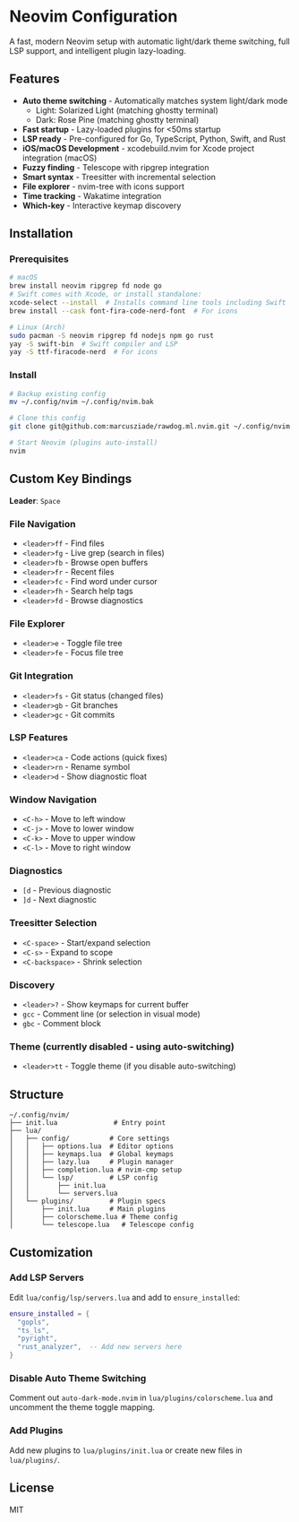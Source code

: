 # Neovim Configuration

A fast, modern Neovim setup with automatic light/dark theme switching, full LSP support, and intelligent plugin lazy-loading.

## Features

- **Auto theme switching** - Automatically matches system light/dark mode
  - Light: Solarized Light (matching ghostty terminal)
  - Dark: Rose Pine (matching ghostty terminal)
- **Fast startup** - Lazy-loaded plugins for <50ms startup
- **LSP ready** - Pre-configured for Go, TypeScript, Python, Swift, and Rust
- **iOS/macOS Development** - xcodebuild.nvim for Xcode project integration (macOS)
- **Fuzzy finding** - Telescope with ripgrep integration
- **Smart syntax** - Treesitter with incremental selection
- **File explorer** - nvim-tree with icons support
- **Time tracking** - Wakatime integration
- **Which-key** - Interactive keymap discovery

## Installation

### Prerequisites

```bash
# macOS
brew install neovim ripgrep fd node go
# Swift comes with Xcode, or install standalone:
xcode-select --install  # Installs command line tools including Swift
brew install --cask font-fira-code-nerd-font  # For icons

# Linux (Arch)
sudo pacman -S neovim ripgrep fd nodejs npm go rust
yay -S swift-bin  # Swift compiler and LSP
yay -S ttf-firacode-nerd  # For icons
```

### Install

```bash
# Backup existing config
mv ~/.config/nvim ~/.config/nvim.bak

# Clone this config
git clone git@github.com:marcusziade/rawdog.ml.nvim.git ~/.config/nvim

# Start Neovim (plugins auto-install)
nvim
```

## Custom Key Bindings

**Leader**: `Space`

### File Navigation
- `<leader>ff` - Find files
- `<leader>fg` - Live grep (search in files)
- `<leader>fb` - Browse open buffers
- `<leader>fr` - Recent files
- `<leader>fc` - Find word under cursor
- `<leader>fh` - Search help tags
- `<leader>fd` - Browse diagnostics

### File Explorer
- `<leader>e` - Toggle file tree
- `<leader>fe` - Focus file tree

### Git Integration  
- `<leader>fs` - Git status (changed files)
- `<leader>gb` - Git branches
- `<leader>gc` - Git commits

### LSP Features
- `<leader>ca` - Code actions (quick fixes)
- `<leader>rn` - Rename symbol
- `<leader>d` - Show diagnostic float

### Window Navigation
- `<C-h>` - Move to left window
- `<C-j>` - Move to lower window  
- `<C-k>` - Move to upper window
- `<C-l>` - Move to right window

### Diagnostics
- `[d` - Previous diagnostic
- `]d` - Next diagnostic

### Treesitter Selection
- `<C-space>` - Start/expand selection
- `<C-s>` - Expand to scope
- `<C-backspace>` - Shrink selection

### Discovery
- `<leader>?` - Show keymaps for current buffer
- `gcc` - Comment line (or selection in visual mode)
- `gbc` - Comment block

### Theme (currently disabled - using auto-switching)
- `<leader>tt` - Toggle theme (if you disable auto-switching)

## Structure

```
~/.config/nvim/
├── init.lua              # Entry point
├── lua/
│   ├── config/          # Core settings
│   │   ├── options.lua  # Editor options
│   │   ├── keymaps.lua  # Global keymaps
│   │   ├── lazy.lua     # Plugin manager
│   │   ├── completion.lua # nvim-cmp setup
│   │   └── lsp/         # LSP config
│   │       ├── init.lua
│   │       └── servers.lua
│   └── plugins/         # Plugin specs
│       ├── init.lua     # Main plugins
│       ├── colorscheme.lua # Theme config
│       └── telescope.lua   # Telescope config
```

## Customization

### Add LSP Servers
Edit `lua/config/lsp/servers.lua` and add to `ensure_installed`:
```lua
ensure_installed = {
  "gopls",
  "ts_ls", 
  "pyright",
  "rust_analyzer",  -- Add new servers here
}
```

### Disable Auto Theme Switching
Comment out `auto-dark-mode.nvim` in `lua/plugins/colorscheme.lua` and uncomment the theme toggle mapping.

### Add Plugins
Add new plugins to `lua/plugins/init.lua` or create new files in `lua/plugins/`.

## License

MIT